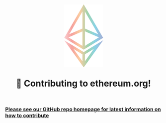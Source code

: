 <h1 align="center" style="margin-top: 1em; margin-bottom: 2em;">
  <p><a href="https://ethereum.org"><img alt="ethereum logo" src="./eth-transparent.png" alt="ethereum.org" width="125"></a></p>
  <p>👋 Contributing to ethereum.org!</p>
</h1>

### [Please see our GitHub repo homepage for latest information on how to contribute](https://github.com/ethereum/ethereum-org-website#how-to-contribute)
